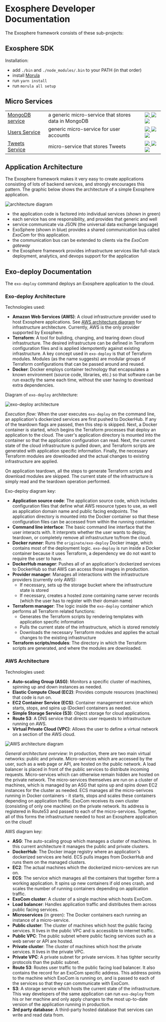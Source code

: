 # Exosphere Developer Documentation

The Exosphere framework consists of these sub-projects:


## Exosphere SDK

Installation:
- add `./bin` and `./node_modules/.bin` to your PATH (in that order)
- install [Morula](https://github.com/Originate/morula)
- run `yarn install`
- run `morula all setup`


## Micro Services

<table>
  <tr>
    <td><a href="https://github.com/Originate/exosphere-mongodb-service">MongoDB service</a></td>
    <td>a generic micro-service that stores data in MongoDB</td>
    <td>
      <a href="https://github.com/Originate/exosphere-mongodb-service">
        <img src="https://circleci.com/gh/Originate/exosphere-mongodb-service.svg?style=shield&circle-token=389739b88cceec7155d0253e1560339a8409fd98">
      </a>
      <a href="https://david-dm.org/originate/exosphere-mongodb-service">
        <img src="https://david-dm.org/originate/exosphere-mongodb-service.svg">
      </a>
      <a href="https://david-dm.org/originate/exosphere-mongodb-service#info=devDependencies">
        <img src="https://david-dm.org/originate/exosphere-mongodb-service/dev-status.svg">
      </a>
    </td>
  </tr>
  <tr>
    <td><a href="https://github.com/Originate/exosphere-users-service">Users Service</a></td>
    <td>generic micro-service for user accounts</td>
    <td>
      <a href="https://github.com/Originate/exosphere-users-service">
        <img src="https://circleci.com/gh/Originate/exosphere-users-service.svg?style=shield&circle-token=b8da91b53c5b269eeb2460e344f521461ffe9895">
      </a>
      <a href="https://david-dm.org/originate/exosphere-users-service">
        <img src="https://david-dm.org/originate/exosphere-users-service.svg">
      </a>
      <a href="https://david-dm.org/originate/exosphere-users-service#info=devDependencies">
        <img src="https://david-dm.org/originate/exosphere-users-service/dev-status.svg">
      </a>
    </td>
  </tr>
  <tr>
    <td><a href="https://github.com/Originate/exosphere-tweets-service">Tweets Service</a></td>
    <td>micro-service that stores Tweets</td>
    <td>
      <a href="https://github.com/Originate/exosphere-tweets-service">
        <img src="https://circleci.com/gh/Originate/exosphere-tweets-service.svg?style=shield&circle-token=b571517a2b36b03bd440ad7056d2a072c463dc63">
      </a>
      <a href="https://david-dm.org/originate/exosphere-tweets-service">
        <img src="https://david-dm.org/originate/exosphere-tweets-service.svg">
      </a>
      <a href="https://david-dm.org/originate/exosphere-tweets-service#info=devDependencies">
        <img src="https://david-dm.org/originate/exosphere-tweets-service/dev-status.svg">
      </a>
    </td>
  </tr>
</table>


## Application Architecture

The Exosphere framework makes it very easy to create
applications consisting of lots of backend services,
and strongly encourages this pattern.
The graphic below shows the architecture of a simple Exosphere application.

![architecture diagram](architecture.gif)

* the application code is factored into individual services
  (shown in green)
* each service has one responsibility, and provides that generic and well
* service communicate via JSON (the universal data exchange language)
* ExoSphere (shown in blue)
  provides a shared communication bus called _ExoCom_
  for this application.
* the communication bus can be extended to clients via the _ExoCom gateway_
* the Exosphere framework provides infrastructure services
  like full-stack deployment, analytics, and devops support
  for the application

## Exo-deploy Documentation

The `exo-deploy` command deploys an Exosphere application to the cloud.

### Exo-deploy Architecture

Technologies used:
* __Amazon Web Services (AWS)__: A cloud infrastructure provider used
to host Exosphere applications. See [AWS architecture diagram](#aws-architecture)
for infrastructure architecture. Currently, AWS is the only provider supported by Exosphere.
* __Terraform__: A tool for building, changing, and tearing down cloud infrastructure. The desired infrastructure
can be defined in Terraform configuration files and is applied idempotently
against existing infrastructure. A key concept used in `exo-deploy` is that of Terraform modules. Modules
(as the name suggests) are modular groups of Terraform configurations that can be passed around and reused.
* __Docker__: Docker employs container technology that encapsulates a known environment (source code, libraries,
etc.) so that software can be run exactly the same each time, without the user having to download
extra dependencies.

Diagram of `exo-deploy` architecture:

![exo-deploy architecture](exo-deploy.png)

_Execution flow:_ When the user executes `exo-deploy` on the command line, an application's dockerized services are first pushed to DockerHub. If any of the teardown flags are passed, then this step is skipped.  Next, a Docker container is started,
which begins the Terraform processes that deploy an application to the cloud. The user's application directory
is mounted into the container so that the application configuration can read. Next, the current state of the cloud infrastructure is
pulled down, and Terraform scripts are generated with application specific information. Finally, the necessary Terraform modules
are downloaded and the actual changes to existing infrastructure are applied.

On application teardown, all the steps to generate Terraform scripts and download modules are skipped. The
current state of the infrastructure is simply read and the teardown operation performed.

Exo-deploy diagram key:

* __Application source code__: The application source code, which includes configuration files that
define what AWS resource types to use, as well as application domain name and public facing endpoints.
The application directory is mounted into the Docker container so that these configuration
files can be accessed from within the running container.
* __Command line interface__: The basic command line interface that the user interacts with. It interprets whether
the user wants to deploy, teardown, or completely remove all infrastructure to/from the cloud.
* __Docker runner__: Runs the `originate/exo-deploy` Docker image, which contains most of the deployment logic.
`exo-deploy` is run inside a Docker container because it uses Terraform, a dependency we do not want to require
the user to have.
* __DockerHub manager__: Pushes all of an application's dockerized services to DockerHub so that AWS can
access those images in production.
* __Provider manager__: Manages all interactions with the infrastructure providers (currently only AWS):
  * If necessary, sets up the storage bucket where the infrastructure state is stored
  * If necessary, creates a hosted zone containing name server records (which the user has to register with their domain name)
* __Terraform manager__: The logic inside the `exo-deploy` container which performs all Terraform related functions:
  * Generates the Terraform scripts by rendering templates with application specific information
  * Pulls the current state of the infrastructure, which is stored remotely
  * Downloads the necessary Terraform modules and applies the actual changes to the existing infrastructure
* __Terraform scripts/modules__: The directory in which the Terraform scripts are generated, and where the
modules are downloaded.

### AWS Architecture

Technologies used:
* __Auto-scaling Group (ASG)__: Monitors a specific cluster of machines, spinning up and down instances as needed.
* __Elastic Compute Cloud (EC2)__: Provides compute resources (machines) that code is run on.
* __EC2 Container Service (ECS)__: Container management service which starts, stops, and spins up (Docker) containers
as needed.
* __Simple Storage Service (S3)__: Object storage for cloud applications.
* __Route 53__: A DNS service that directs user requests to infrastructure running on AWS.
* __Virtual Private Cloud (VPC)__: Allows the user to define a virtual network on a section of the AWS cloud.

![AWS architecture diagram](aws-infrastructure.png)

_General architecture overview:_ In production, there are two main virtual networks: public and private.
Micro-services which are accessed by the user, such as a web page or API, are hosted on the public network.
A load balancer is placed in front of the public services to distribute incoming requests.
Micro-services which can otherwise remain hidden are hosted on the private network. The micro-services themselves are run
on a cluster of machines, which is managed by an ASG that spins up and spins down EC2 instances for
the cluster as needed. ECS manages all the micro-serivces running in Docker containers - it starts, stops and scales
these containers depending on application traffic. ExoCom receives its own cluster (consisting of only one machine)
on the private network. Its address is registered in Route53 and passed to each of the micro-services. Together,
all of this forms the infrastructure needed to host an Exosphere application on the cloud!

AWS diagram key:

* __ASG__: The auto-scaling group which manages a cluster of machines. In this current architecture it manages
the public and private clusters.
* __DockerHub__: The Docker image registry where an application's dockerized services are held. ECS pulls images
from DockerHub and runs them on the managed clusters.
* __EC2__: The actual machines which the dockerized micro-services are run on.
* __ECS__: The service which manages all the containers that together form a working application. It spins up new containers if
old ones crash, and scales the number of running containers depending on application traffic.
* __ExoCom cluster__: A cluster of a single machine which hosts ExoCom.
* __Load balancer__: Handles application traffic and distributes them across public facing services.
* __Microservices__ (in green): The Docker containers each running an instance of a micro-service.
* __Public cluster__: The cluster of machines which host the public facing services. It lives in the public VPC
and is accessible to internet traffic.
* __Public VPC__: The public subnet where public facing services such as a web server or API are hosted.
* __Private cluster__: The cluster of machines which host the private services. It lives in the private VPC.
* __Private VPC__: A private subnet for private services. It has tighter security protocols than the public subnet.
* __Route 53__: Routes user traffic to the public facing load balancer. It also contains the record for an ExoCom
specific address. This address points to the machine which ExoCom is running on, and is passed to each of the services
so that they can communicate with ExoCom.
* __S3__: A storage service which hosts the current state of the infrastructure. This way developers
of the same application can run `exo-deploy` from his or her machine and only apply changes to the
most up-to-date version of the application running in production.
* __3rd party database__: A third-party hosted database that services can write and read data from.
